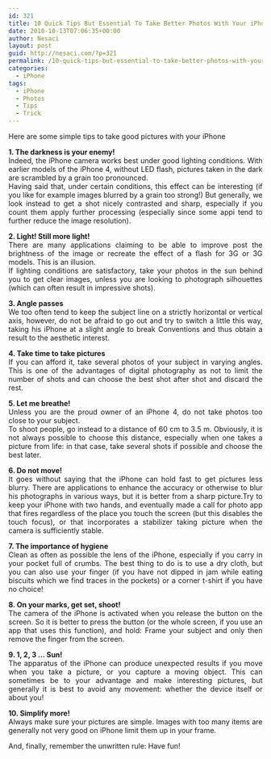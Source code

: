 ```yaml
---
id: 321
title: 10 Quick Tips But Essential To Take Better Photos With Your iPhone
date: 2010-10-13T07:06:35+00:00
author: Nesaci
layout: post
guid: http://nesaci.com/?p=321
permalink: /10-quick-tips-but-essential-to-take-better-photos-with-your-iphone/
categories:
  - iPhone
tags:
  - iPhone
  - Photos
  - Tips
  - Trick
---
```

<p style="text-align: justify;">
  Here are some simple tips to take good pictures with your iPhone
</p>

<p style="text-align: justify;">
  <strong>1. The darkness is your enemy!</strong><br /> Indeed, the iPhone camera works best under good lighting conditions. With earlier models of the iPhone 4, without LED flash, pictures taken in the dark are scrambled by a grain too pronounced.<br /> Having said that, under certain conditions, this effect can be interesting (if you like for example images blurred by a grain too strong!) But generally, we look instead to get a shot nicely contrasted and sharp, especially if you count them apply further processing (especially since some appi tend to further reduce the image resolution).
</p>

<p style="text-align: justify;">
  <strong>2. Light! Still more light!</strong><br /> There are many applications claiming to be able to improve post the brightness of the image or recreate the effect of a flash for 3G or 3G models. This is an illusion.<br /> If lighting conditions are satisfactory, take your photos in the sun behind you to get clear images, unless you are looking to photograph silhouettes (which can often result in impressive shots).
</p>

<p style="text-align: justify;">
  <strong>3. Angle passes</strong><br /> We too often tend to keep the subject line on a strictly horizontal or vertical axis, however, do not be afraid to go out and try to switch a little this way, taking his iPhone at a slight angle to break Conventions and thus obtain a result to the aesthetic interest.
</p>

<p style="text-align: justify;">
  <strong>4. Take time to take pictures</strong><br /> If you can afford it, take several photos of your subject in varying angles. This is one of the advantages of digital photography as not to limit the number of shots and can choose the best shot after shot and discard the rest.
</p>

<p style="text-align: justify;">
  <strong>5. Let me breathe!</strong><br /> Unless you are the proud owner of an iPhone 4, do not take photos too close to your subject.<br /> To shoot people, go instead to a distance of 60 cm to 3.5 m. Obviously, it is not always possible to choose this distance, especially when one takes a picture from life: in that case, take several shots if possible and choose the best later.
</p>

<p style="text-align: justify;">
  <strong>6. Do not move!</strong><br /> It goes without saying that the iPhone can hold fast to get pictures less blurry. There are applications to enhance the accuracy or otherwise to blur his photographs in various ways, but it is better from a sharp picture.Try to keep your iPhone with two hands, and eventually made a call for photo app that fires regardless of the place you touch the screen (but this disables the touch focus), or that incorporates a stabilizer taking picture when the camera is sufficiently stable.
</p>

<p style="text-align: justify;">
  <strong>7. The importance of hygiene</strong><br /> Clean as often as possible the lens of the iPhone, especially if you carry in your pocket full of crumbs. The best thing to do is to use a dry cloth, but you can also use your finger (if you have not dipped in jam while eating biscuits which we find traces in the pockets) or a corner t-shirt if you have no choice!
</p>

<p style="text-align: justify;">
  <strong>8. On your marks, get set, shoot!<br /> </strong>The camera of the iPhone is activated when you release the button on the screen. So it is better to press the button (or the whole screen, if you use an app that uses this function), and hold: Frame your subject and only then remove the finger from the screen.
</p>

<p style="text-align: justify;">
  <strong>9. 1, 2, 3 &#8230; Sun!</strong><br /> The apparatus of the iPhone can produce unexpected results if you move when you take a picture, or you capture a moving object. This can sometimes be to your advantage and make interesting pictures, but generally it is best to avoid any movement: whether the device itself or about you!
</p>

<p style="text-align: justify;">
  <strong>10. Simplify more!</strong><br /> Always make sure your pictures are simple. Images with too many items are generally not very good on iPhone limit them up in your frame.
</p>

<p style="text-align: justify;">
  And, finally, remember the unwritten rule: Have fun!
</p>